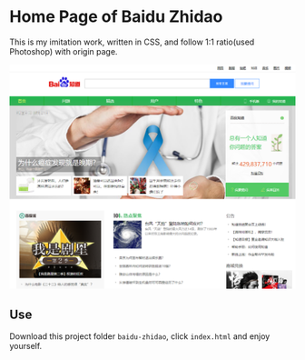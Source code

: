 #  Home Page of Baidu Zhidao

This is my imitation work, written in CSS, and follow 1:1 ratio(used Photoshop) with origin page.

![App Cover Image](./images/app-cover.png)

## Use

Download this project folder `baidu-zhidao`, click `index.html` and enjoy yourself.
